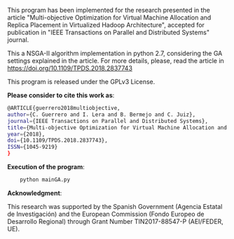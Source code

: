 This program has been implemented for the research presented in the article "Multi-objective Optimization for Virtual Machine Allocation
and Replica Placement in Virtualized Hadoop Architecture", accepted for publication in "IEEE Transactions on Parallel and 
Distributed Systems" journal.


This a NSGA-II algorithm implementation in python 2.7, considering the GA settings explained in the article. For more details, please, read the article in https://doi.org/10.1109/TPDS.2018.2837743

This program is released under the GPLv3 License.

**Please consider to cite this work as**:

```bash
@ARTICLE{guerrero2018multiobjective, 
author={C. Guerrero and I. Lera and B. Bermejo and C. Juiz}, 
journal={IEEE Transactions on Parallel and Distributed Systems}, 
title={Multi-objective Optimization for Virtual Machine Allocation and Replica Placement in Virtualized Hadoop}, 
year={2018}, 
doi={10.1109/TPDS.2018.2837743}, 
ISSN={1045-9219} 
}
```

**Execution of the program**:

```bash
    python mainGA.py
```

**Acknowledgment**:

This research was supported by the Spanish Government (Agencia Estatal de Investigación) and the European Commission (Fondo Europeo de Desarrollo Regional) through Grant Number TIN2017-88547-P (AEI/FEDER, UE).
